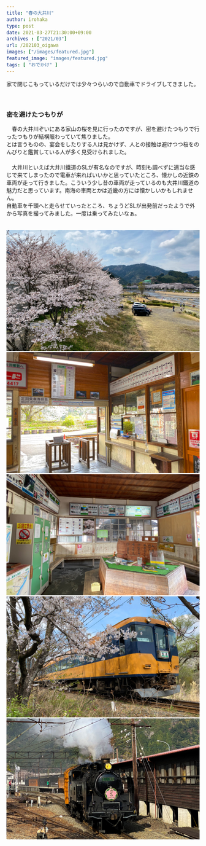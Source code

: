 ```yaml
---
title: "春の大井川"
author: irohaka
type: post
date: 2021-03-27T21:30:00+09:00
archives : ["2021/03"]
url: /202103_oigawa
images: ["/images/featured.jpg"]
featured_image: "images/featured.jpg"
tags: [ "おでかけ" ]
---
```


家で閉じこもっているだけでは少々つらいので自動車でドライブしてきました。    
<!--more-->
　  

### 密を避けたつもりが

　春の大井川ぞいにある家山の桜を見に行ったのですが、密を避けたつもりで行ったつもりが結構賑わっていて焦りました。  
とは言うものの、宴会をしたりする人は見かけず、人との接触は避けつつ桜をのんびりと鑑賞している人が多く見受けられました。  
　  
　大井川といえば大井川鐵道のSLが有名なのですが、時刻も調べずに適当な感じで来てしまったので電車が来ればいいかと思っていたところ、懐かしの近鉄の車両が走って行きました。こういう少し昔の車両が走っているのも大井川鐵道の魅力だと思っています。南海の車両とかは近畿の方には懐かしいかもしれません。
　  
自動車を千頭へと走らせていったところ、ちょうどSLが出発前だったようで外から写真を撮ってみました。一度は乗ってみたいなぁ。  

　  　  
![大井川の支流、家山川の堤防沿いの桜](images/2021-0327-oigawa03.jpg)  
![家山駅の雰囲気がたまらなく懐かしい](images/2021-0327-oigawa05.jpg)  
![駅のにおいもなぜか懐かしい](images/2021-0327-oigawa02.jpg)  
![近鉄といえばこの車両を思い出します。](images/2021-0327-oigawa01.jpg)  
![SLは懐かしい・・・訳じゃないけど良いね](images/2021-0327-oigawa04.jpg) 